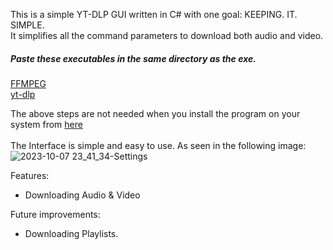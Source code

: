 This is a simple YT-DLP GUI written in C# with one goal: KEEPING. IT. SIMPLE.<br>
It simplifies all the command parameters to download both audio and video.

##### Paste these executables in the same directory as the exe.
[FFMPEG](https://github.com/BtbN/FFmpeg-Builds/releases/download/latest/ffmpeg-master-latest-win64-gpl.zip)<br>
[yt-dlp](https://github.com/yt-dlp/yt-dlp/releases/download/2023.10.07/yt-dlp_win.zip)

The above steps are not needed when you install the program on your system from [here](https://github.com/quaatos/YoutubeDownloader/releases/tag/V2.0)<br><br>
The Interface is simple and easy to use. As seen in the following image:
![2023-10-07 23_41_34-Settings](https://github.com/quaatos/YoutubeDownloader/assets/93578678/566b0d0e-88e1-4257-a600-820179879f01)

Features:
  - Downloading Audio & Video 


Future improvements:
  - Downloading Playlists.
